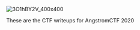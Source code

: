 ![3O1hBY2V_400x400](https://user-images.githubusercontent.com/48166328/77037043-6795a680-69d6-11ea-8b8e-57a097c311eb.jpg)

These are the CTF writeups for  AngstromCTF 2020 

